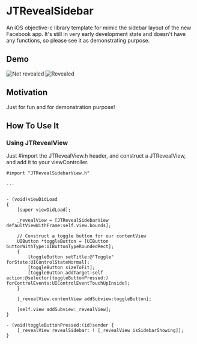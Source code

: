 JTRevealSidebar
===============

An iOS objective-c library template for mimic the sidebar layout of the new Facebook app.
It's still in very early development state and doesn't have any functions, so please see it as demonstrating purpose.

Demo
----
![Not revealed](https://github.com/mystcolor/JTRevealSidebarDemo/raw/master/demo1.png)
![Revealed](https://github.com/mystcolor/JTRevealSidebarDemo/raw/master/demo2.png)


Motivation
----------

Just for fun and for demonstration purpose!

How To Use It
-------------

### Using JTRevealView

Just #import the JTRevealView.h header, and construct a JTRevealView, and add it to your viewController.

    #import "JTRevealSidebarView.h"

    ...


    - (void)viewDidLoad
    {
        [super viewDidLoad];
    
        _revealView = [JTRevealSidebarView defaultViewWithFrame:self.view.bounds];
    
        // Construct a toggle button for our contentView
        UIButton *toggleButton = [UIButton buttonWithType:UIButtonTypeRoundedRect];
        {
            [toggleButton setTitle:@"Toggle" forState:UIControlStateNormal];
            [toggleButton sizeToFit];
            [toggleButton addTarget:self action:@selector(toggleButtonPressed:) forControlEvents:UIControlEventTouchUpInside];
        }
    
        [_revealView.contentView addSubview:toggleButton];
    
        [self.view addSubview:_revealView];
    }

    - (void)toggleButtonPressed:(id)sender {
        [_revealView revealSidebar: ! [_revealView isSidebarShowing]];
    }

